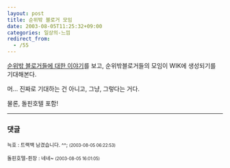 ```yaml
---
layout: post
title: 순위밖 블로거 모임
date: 2003-08-05T11:25:32+09:00
categories: 일상의-느낌
redirect_from:
  - /55
---
```


<a href="http://www.dalsung.or.kr/blog/comments.php?id=P30_0_1_0">순위밖 블로거들에 대한 이야기</a>를 보고, 순위밖블로거들의 모임이 WIK에 생성되기를 기대해본다.

머... 진짜로 기대하는 건 아니고, 그냥, 그렇다는 거다.

물론, 돌핀호텔 포함!

* * *

### 댓글



<!--- cmt:104 --->
<!--- mail: --->
<!--- parent:0 --->

<small class=comment>늑호 : 트랙백 남겼습니다. ^^; <small>(2003-08-05 06:22:53)</small></small>


<!--- cmt:105 --->
<!--- mail: --->
<!--- parent:0 --->

<small class=comment>돌핀호텔-쥔장 : 네네~ <small>(2003-08-05 16:01:05)</small></small>

